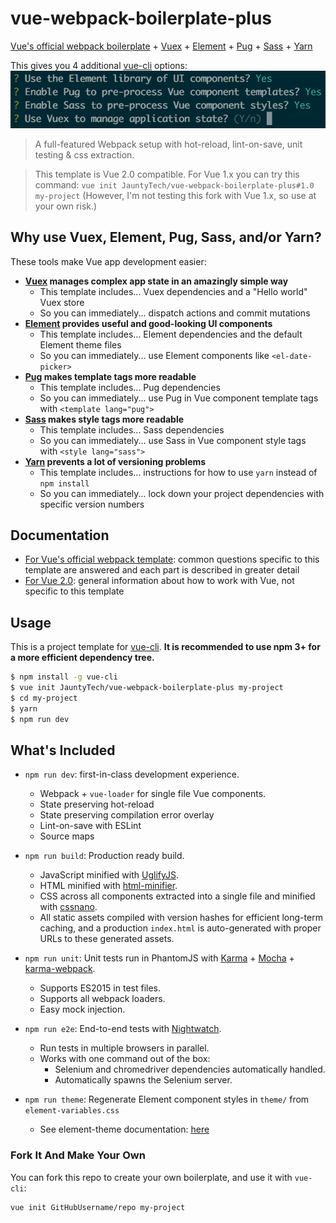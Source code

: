 # vue-webpack-boilerplate-plus

[Vue's official webpack boilerplate](https://github.com/vuejs-templates/webpack) +
[Vuex](https://vuex.vuejs.org) +
[Element](http://element.eleme.io/) +
[Pug](https://pugjs.org/) +
[Sass](http://sass-lang.com/) +
[Yarn](https://yarnpkg.com/)

This gives you 4 additional
[vue-cli](https://github.com/vuejs/vue-cli) options:
![](docs/4-new-terminal-options.png)

> A full-featured Webpack setup with hot-reload, lint-on-save, unit testing & css extraction.

> This template is Vue 2.0 compatible. For Vue 1.x you can try this command: `vue init JauntyTech/vue-webpack-boilerplate-plus#1.0 my-project` (However, I'm not testing this fork with Vue 1.x, so use at your own risk.)

## Why use Vuex, Element, Pug, Sass, and/or Yarn?

These tools make Vue app development easier:

- **[Vuex](https://vuex.vuejs.org) manages complex app state in an amazingly simple way**
  - This template includes... Vuex dependencies and a "Hello world" Vuex store
  - So you can immediately... dispatch actions and commit mutations
- **[Element](http://element.eleme.io/) provides useful and good-looking UI components**
  - This template includes... Element dependencies and the default Element theme files
  - So you can immediately... use Element components like `<el-date-picker>`
- **[Pug](https://pugjs.org/) makes template tags more readable**
  - This template includes... Pug dependencies
  - So you can immediately... use Pug in Vue component template tags with `<template lang="pug">`
- **[Sass](http://sass-lang.com/) makes style tags more readable**
  - This template includes... Sass dependencies
  - So you can immediately... use Sass in Vue component style tags with `<style lang="sass">`
- **[Yarn](https://yarnpkg.com/) prevents a lot of versioning problems**
  - This template includes... instructions for how to use `yarn` instead of `npm install`
  - So you can immediately... lock down your project dependencies with specific version numbers

## Documentation

- [For Vue's official webpack template](http://vuejs-templates.github.io/webpack): common questions specific to this template are answered and each part is described in greater detail
- [For Vue 2.0](http://vuejs.org/guide/): general information about how to work with Vue, not specific to this template

## Usage

This is a project template for [vue-cli](https://github.com/vuejs/vue-cli). **It is recommended to use npm 3+ for a more efficient dependency tree.**

``` bash
$ npm install -g vue-cli
$ vue init JauntyTech/vue-webpack-boilerplate-plus my-project
$ cd my-project
$ yarn
$ npm run dev
```

## What's Included

- `npm run dev`: first-in-class development experience.
  - Webpack + `vue-loader` for single file Vue components.
  - State preserving hot-reload
  - State preserving compilation error overlay
  - Lint-on-save with ESLint
  - Source maps

- `npm run build`: Production ready build.
  - JavaScript minified with [UglifyJS](https://github.com/mishoo/UglifyJS2).
  - HTML minified with [html-minifier](https://github.com/kangax/html-minifier).
  - CSS across all components extracted into a single file and minified with [cssnano](https://github.com/ben-eb/cssnano).
  - All static assets compiled with version hashes for efficient long-term caching, and a production `index.html` is auto-generated with proper URLs to these generated assets.

- `npm run unit`: Unit tests run in PhantomJS with [Karma](http://karma-runner.github.io/0.13/index.html) + [Mocha](http://mochajs.org/) + [karma-webpack](https://github.com/webpack/karma-webpack).
  - Supports ES2015 in test files.
  - Supports all webpack loaders.
  - Easy mock injection.

- `npm run e2e`: End-to-end tests with [Nightwatch](http://nightwatchjs.org/).
  - Run tests in multiple browsers in parallel.
  - Works with one command out of the box:
    - Selenium and chromedriver dependencies automatically handled.
    - Automatically spawns the Selenium server.

- `npm run theme`: Regenerate Element component styles in `theme/` from `element-variables.css`
  - See element-theme documentation: [here](http://element.eleme.io/#/en-US/component/custom-theme)

### Fork It And Make Your Own

You can fork this repo to create your own boilerplate, and use it with `vue-cli`:

``` bash
vue init GitHubUsername/repo my-project
```
